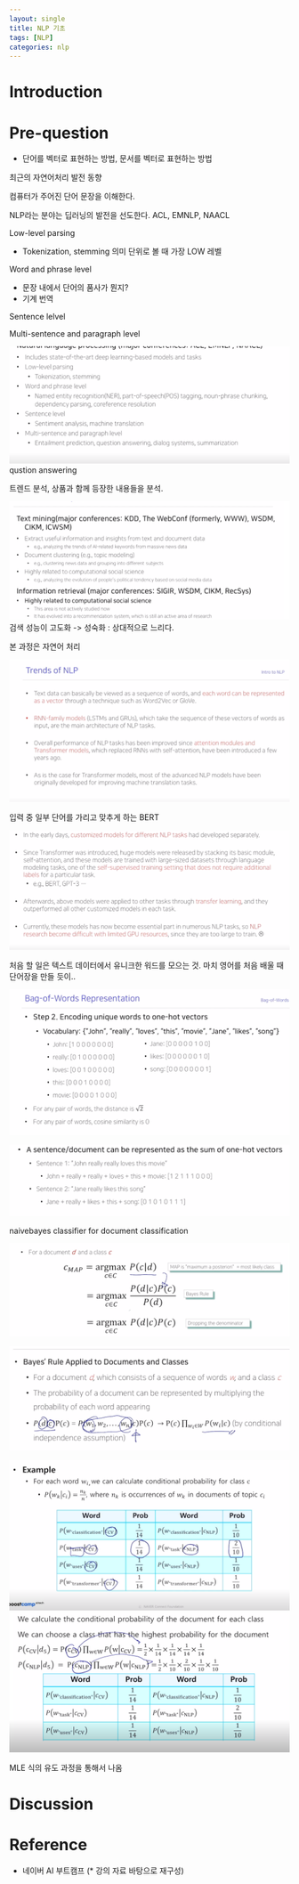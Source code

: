 ```yaml
---
layout: single
title: NLP 기초
tags: [NLP]
categories: nlp
---
```

# Introduction

# Pre-question
- 단어를 벡터로 표현하는 방법, 문서를 벡터로 표현하는 방법

최근의 자연어처리 발전 동향

컴퓨터가 주어진 단어 문장을 이해한다.

NLP라는 분야는 딥러닝의 발전을 선도한다.
ACL, EMNLP, NAACL

Low-level parsing
- Tokenization, stemming
의미 단위로 볼 때 가장 LOW 레벨

Word and phrase level
- 문장 내에서 단어의 품사가 뭔지?
- 기계 번역

Sentence lelvel

Multi-sentence and paragraph level

![](./../../../assets/images/2022-09-23-NLP_기초_images/1665476020224.png)
qustion answering

트렌드 분석, 상품과 함께 등장한 내용들을 분석.


![](./../../../assets/images/2022-09-23-NLP_기초_images/1665476160737.png)
검색 성능이 고도화 -> 성숙화
: 상대적으로 느리다.

본 과정은 자연어 처리 



![](./../../../assets/images/2022-09-23-NLP_기초_images/1665476600128.png)

입력 중 일부 단어를 가리고 맞추게 하는 BERT

![](./../../../assets/images/2022-09-23-NLP_기초_images/1665476782937.png)


처음 할 일은 텍스트 데이터에서 유니크한 워드를 모으는 것.
마치 영어를 처음 배울 때 단어장을 만들 듯이..

![](./../../../assets/images/2022-09-23-NLP_기초_images/1665477573806.png)

![](./../../../assets/images/2022-09-23-NLP_기초_images/1665477719361.png)

naivebayes classifier for document classification

![](./../../../assets/images/2022-09-23-NLP_기초_images/1665477829331.png)

![](./../../../assets/images/2022-09-23-NLP_기초_images/1665477887931.png)

![](./../../../assets/images/2022-09-23-NLP_기초_images/1665478030790.png)
![](./../../../assets/images/2022-09-23-NLP_기초_images/1665478108067.png)

MLE 식의 유도 과정을 통해서 나옴
# Discussion


# Reference
- 네이버 AI 부트캠프 (* 강의 자료 바탕으로 재구성)